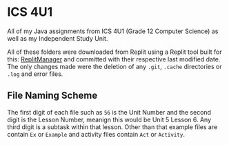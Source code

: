 # ICS 4U1
All of my Java assignments from ICS 4U1 (Grade 12 Computer Science) as well as my Independent Study Unit.


All of these folders were downloaded from Replit using a Replit tool built for this: [ReplitManager](https://github.com/mh-anwar/ReplitManager) and committed with their respective last modified date. The only changes made were the deletion of any `.git`, `.cache` directories or `.log` and error files.

## File Naming Scheme
The first digit of each file such as `56` is the Unit Number and the second digit is the Lesson Number, meanign this would be Unit 5 Lesson 6. Any third digit is a subtask within that lesson. Other than that example files are contain `Ex` or `Example` and activity files contain `Act` or `Activity`.